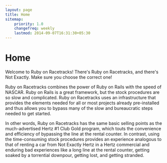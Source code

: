 ```yaml
---
layout: page
title: Home
sitemap:
    priority: 1.0
    changefreq: weekly
    lastmod: 2014-09-07T16:31:30+05:30
---
```

# Home
Welcome to Ruby on Racetracks!  There's Ruby on Racetracks, and there's Not Exactly.  Make sure you choose the correct one!

Ruby on Racetracks combines the power of Ruby on Rails with the speed of NASCAR. Ruby on Rails is a great framework, but the stock procedures are so slow and complicated. Ruby on Racetracks uses an infrastructure that provides the elements needed for all or most projects already pre-installed and thus allows you to bypass many of the slow and bureaucratic steps needed to get started.

In other words, Ruby on Racetracks has the same basic selling points as the much-advertised Hertz #1 Club Gold program, which touts the convenience and efficiency of bypassing the line at the rental counter. In contrast, using the time-consuming stock procedures provides an experience analogous to that of renting a car from Not Exactly Hertz in a Hertz commercial and enduring bad experiences like a long line at the rental counter, getting soaked by a torrential downpour, getting lost, and getting stranded. 
